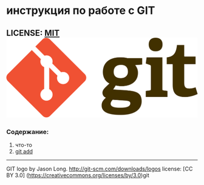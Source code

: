 # инструкция по работе с GIT

LICENSE: [MIT](./licence.md) 
![git-logo](./Git-logo.svg.png)
---

### Содержание:
1. что-то
2. [git add](./add.md)
---

GIT logo by Jason Long. http://git-scm.com/downloads/logos
license: [CC BY 3.0] (https://creativecommons.org/licenses/by/3.0)git 
